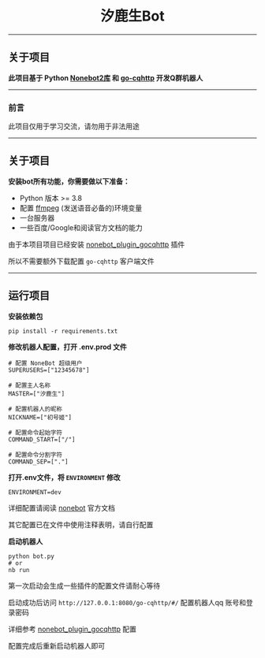 # <center>汐鹿生Bot</center>

---

## 关于项目

**此项目基于 Python [Nonebot2库](https://v2.nonebot.dev/) 和 [go-cqhttp](https://docs.go-cqhttp.org/) 开发Q群机器人**

---

### 前言

此项目仅用于学习交流，请勿用于非法用途

---

## 关于项目

**安装bot所有功能，你需要做以下准备：**

* Python 版本 >= 3.8
* 配置 [ffmpeg](https://ffmpeg.org/) (发送语音必备的)环境变量
* 一台服务器
* 一些百度/Google和阅读官方文档的能力

由于本项目项目已经安装 [nonebot_plugin_gocqhttp](https://github.com/mnixry/nonebot-plugin-gocqhttp) 插件

所以不需要额外下载配置 `go-cqhttp` 客户端文件

---

## 运行项目

**安装依赖包**

```
pip install -r requirements.txt
```

**修改机器人配置，打开 .env.prod 文件**

```
# 配置 NoneBot 超级用户
SUPERUSERS=["12345678"]

# 配置主人名称
MASTER=["汐鹿生"]

# 配置机器人的昵称
NICKNAME=["初号姬"]

# 配置命令起始字符
COMMAND_START=["/"]

# 配置命令分割字符
COMMAND_SEP=["."]
```

**打开.env文件，将 `ENVIRONMENT` 修改**

```
ENVIRONMENT=dev
```

详细配置请阅读 [nonebot](https://v2.nonebot.dev/) 官方文档

其它配置已在文件中使用注释表明，请自行配置

**启动机器人**

```
python bot.py
# or
nb run
```

第一次启动会生成一些插件的配置文件请耐心等待

启动成功后访问 `http://127.0.0.1:8080/go-cqhttp/#/` 配置机器人qq
账号和登录密码

详细参考 [nonebot_plugin_gocqhttp](https://github.com/mnixry/nonebot-plugin-gocqhttp) 配置

配置完成后重新启动机器人即可

